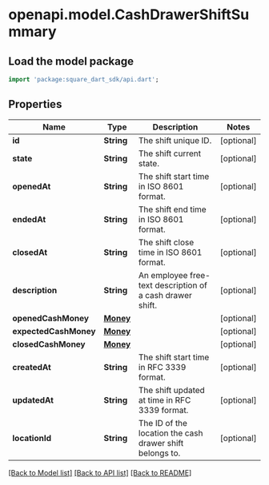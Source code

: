 # openapi.model.CashDrawerShiftSummary

## Load the model package
```dart
import 'package:square_dart_sdk/api.dart';
```

## Properties
Name | Type | Description | Notes
------------ | ------------- | ------------- | -------------
**id** | **String** | The shift unique ID. | [optional] 
**state** | **String** | The shift current state. | [optional] 
**openedAt** | **String** | The shift start time in ISO 8601 format. | [optional] 
**endedAt** | **String** | The shift end time in ISO 8601 format. | [optional] 
**closedAt** | **String** | The shift close time in ISO 8601 format. | [optional] 
**description** | **String** | An employee free-text description of a cash drawer shift. | [optional] 
**openedCashMoney** | [**Money**](Money.md) |  | [optional] 
**expectedCashMoney** | [**Money**](Money.md) |  | [optional] 
**closedCashMoney** | [**Money**](Money.md) |  | [optional] 
**createdAt** | **String** | The shift start time in RFC 3339 format. | [optional] 
**updatedAt** | **String** | The shift updated at time in RFC 3339 format. | [optional] 
**locationId** | **String** | The ID of the location the cash drawer shift belongs to. | [optional] 

[[Back to Model list]](../README.md#documentation-for-models) [[Back to API list]](../README.md#documentation-for-api-endpoints) [[Back to README]](../README.md)


